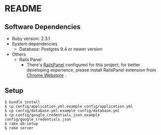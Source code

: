 # README

## Software Dependencies
* Ruby version: 2.3.1
* System dependencies
  * Database: Postgres 9.4 or newer version
* Others
  * Rails Panel
    * There's [RailsPanel](https://github.com/dejan/rails_panel) configured for this project, for better developing experience, please install RailsPanel extension from [Chrome Webstore](https://chrome.google.com/webstore/detail/railspanel/gjpfobpafnhjhbajcjgccbbdofdckggg) .

## Setup
```shell
$ bundle install
$ cp config/application.yml.example config/application.yml
$ cp config/database.yml.example config/database.yml
$ cp config/google_credentials.json.example config/google_credentials.json
$ rake db:setup
$ rake server
```
